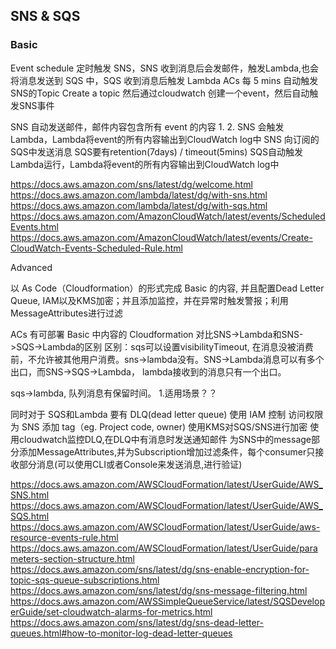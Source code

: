 ## SNS & SQS

### Basic
Event schedule 定时触发 SNS，SNS 收到消息后会发邮件，触发Lambda,也会将消息发送到 SQS 中，SQS 收到消息后触发 Lambda
ACs
每 5 mins 自动触发SNS的Topic
Create a topic
然后通过cloudwatch 创建一个event，然后自动触发SNS事件

SNS 自动发送邮件，邮件内容包含所有 event 的内容
1.
2.
SNS 会触发Lambda，Lambda将event的所有内容输出到CloudWatch log中
SNS 向订阅的 SQS中发送消息
SQS要有retention(7days) / timeout(5mins)
SQS自动触发Lambda运行，Lambda将event的所有内容输出到CloudWatch log中

https://docs.aws.amazon.com/sns/latest/dg/welcome.html
https://docs.aws.amazon.com/lambda/latest/dg/with-sns.html
https://docs.aws.amazon.com/lambda/latest/dg/with-sqs.html
https://docs.aws.amazon.com/AmazonCloudWatch/latest/events/ScheduledEvents.html
https://docs.aws.amazon.com/AmazonCloudWatch/latest/events/Create-CloudWatch-Events-Scheduled-Rule.html

Advanced



以 As Code（Cloudformation）的形式完成 Basic 的内容, 并且配置Dead Letter Queue, IAM以及KMS加密；并且添加监控，并在异常时触发警报；利用MessageAttributes进行过滤

ACs
有可部署 Basic 中内容的 Cloudformation
对比SNS->Lambda和SNS->SQS->Lambda的区别
区别：sqs可以设置visibilityTimeout, 在消息没被消费前，不允许被其他用户消费。sns->lambda没有。SNS->Lambda消息可以有多个出口，而SNS->SQS->Lambda，
lambda接收到的消息只有一个出口。

sqs->lambda, 队列消息有保留时间。
1.适用场景？？


同时对于 SQS和Lambda 要有 DLQ(dead letter queue)
使用 IAM 控制 访问权限
为 SNS 添加 tag（eg. Project code, owner)
使用KMS对SQS/SNS进行加密
使用cloudwatch监控DLQ,在DLQ中有消息时发送通知邮件
为SNS中的message部分添加MessageAttributes,并为Subscription增加过滤条件，每个consumer只接收部分消息(可以使用CLI或者Console来发送消息,进行验证)

https://docs.aws.amazon.com/AWSCloudFormation/latest/UserGuide/AWS_SNS.html
https://docs.aws.amazon.com/AWSCloudFormation/latest/UserGuide/AWS_SQS.html
https://docs.aws.amazon.com/AWSCloudFormation/latest/UserGuide/aws-resource-events-rule.html
https://docs.aws.amazon.com/AWSCloudFormation/latest/UserGuide/parameters-section-structure.html
https://docs.aws.amazon.com/sns/latest/dg/sns-enable-encryption-for-topic-sqs-queue-subscriptions.html
https://docs.aws.amazon.com/sns/latest/dg/sns-message-filtering.html
https://docs.aws.amazon.com/AWSSimpleQueueService/latest/SQSDeveloperGuide/set-cloudwatch-alarms-for-metrics.html
https://docs.aws.amazon.com/sns/latest/dg/sns-dead-letter-queues.html#how-to-monitor-log-dead-letter-queues

